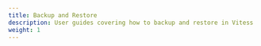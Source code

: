 ```yaml
---
title: Backup and Restore 
description: User guides covering how to backup and restore in Vitess
weight: 1
---
```

